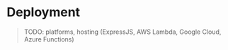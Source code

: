 # Deployment

> TODO: platforms, hosting (ExpressJS, AWS Lambda, Google Cloud, Azure Functions)

<!--[metadata]: {"description": "Learn how to deploy your Jovo projects.", "route": "deployment"}-->
